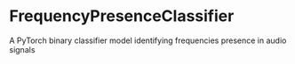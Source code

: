 # FrequencyPresenceClassifier
A PyTorch binary classifier model identifying frequencies presence in audio signals
